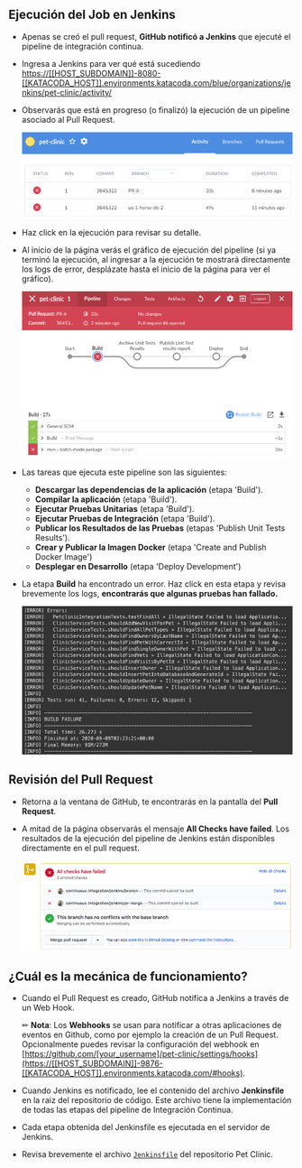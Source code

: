 
## Ejecución del Job en Jenkins

* Apenas se creó el pull request, **GitHub notificó a Jenkins** que ejecuté el pipeline de integración continua.

* Ingresa a Jenkins para ver qué está sucediendo <a href="https://[[HOST_SUBDOMAIN]]-8080-[[KATACODA_HOST]].environments.katacoda.com/blue/organizations/jenkins/pet-clinic/activity/" target="jenkins">https://[[HOST_SUBDOMAIN]]-8080-[[KATACODA_HOST]].environments.katacoda.com/blue/organizations/jenkins/pet-clinic/activity/</a>

* Observarás que está en progreso (o finalizó) la ejecución de un pipeline asociado al Pull Request.

  ![Run Pull Request](./assets/jenkins-pr-runs.png)

* Haz click en la ejecución para revisar su detalle.

* Al inicio de la página verás el gráfico de ejecución del pipeline (si ya terminó la ejecución, al ingresar a la ejecución te mostrará directamente los logs de error, desplázate hasta el inicio de la página para ver el gráfico).

  ![Pipeline Fail](./assets/jenkins-pipeline-fail.png)

* Las tareas que ejecuta este pipeline son las siguientes:
    * **Descargar las dependencias de la aplicación** (etapa 'Build').
    * **Compilar la aplicación** (etapa 'Build').
    * **Ejecutar Pruebas Unitarias** (etapa 'Build').
    * **Ejecutar Pruebas de Integración** (etapa 'Build').
    * **Publicar los Resultados de las Pruebas** (etapas 'Publish Unit Tests Results').
    * **Crear y Publicar la Imagen Docker** (etapa 'Create and Publish Docker Image')
    * **Desplegar en Desarrollo** (etapa 'Deploy Development')

* La etapa **Build** ha encontrado un error. Haz click en esta etapa y revisa brevemente los logs, **encontrarás que algunas pruebas han fallado.**

  ![CI Logs](./assets/ci-logs.png)

## Revisión del Pull Request

* Retorna a la ventana de GitHub, te encontrarás en la pantalla del **Pull Request**.

* A mitad de la página observarás el mensaje **All Checks have failed**.  Los resultados de la ejecución del pipeline de Jenkins están disponibles directamente en el pull request. 

  ![GitHub Checks](./assets/github-pr-failed.png)

## ¿Cuál es la mecánica de funcionamiento?

* Cuando el Pull Request es creado, GitHub notifica a Jenkins a través de un Web Hook.
  
  ✏ **Nota**: Los **Webhooks** se usan para notificar a otras aplicaciones de eventos en Github, como por ejemplo la creación de un Pull Request. Opcionalmente puedes revisar la configuración del webhook en [https://github.com/[your_username]/pet-clinic/settings/hooks](https://[[HOST_SUBDOMAIN]]-9876-[[KATACODA_HOST]].environments.katacoda.com/#hooks).

* Cuando Jenkins es notificado, lee el contenido del archivo **Jenkinsfile** en la raiz del repositorio de código. Este archivo tiene la implementación de todas las etapas del pipeline de Integración Continua.
  
* Cada etapa obtenida del Jenkinsfile es ejecutada en el servidor de Jenkins.

* Revisa brevemente el archivo [`Jenkinsfile`](https://[[HOST_SUBDOMAIN]]-9876-[[KATACODA_HOST]].environments.katacoda.com/#jenkinsfile) del repositorio Pet Clinic.